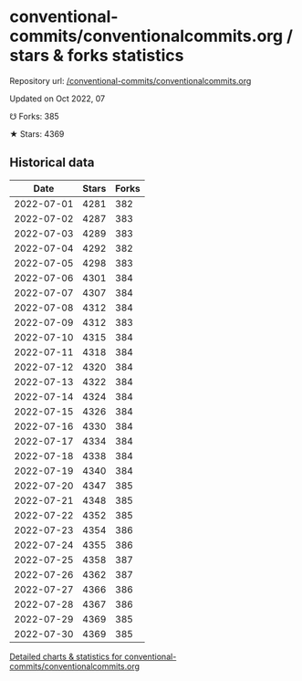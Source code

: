 # conventional-commits/conventionalcommits.org / stars & forks statistics

Repository url: [/conventional-commits/conventionalcommits.org](https://github.com/conventional-commits/conventionalcommits.org)

Updated on Oct 2022, 07

☋ Forks: 385

★ Stars: 4369

## Historical data
| Date | Stars | Forks |
|------|-------|-------|
| 2022-07-01 | 4281 | 382 | 
| 2022-07-02 | 4287 | 383 | 
| 2022-07-03 | 4289 | 383 | 
| 2022-07-04 | 4292 | 382 | 
| 2022-07-05 | 4298 | 383 | 
| 2022-07-06 | 4301 | 384 | 
| 2022-07-07 | 4307 | 384 | 
| 2022-07-08 | 4312 | 384 | 
| 2022-07-09 | 4312 | 383 | 
| 2022-07-10 | 4315 | 384 | 
| 2022-07-11 | 4318 | 384 | 
| 2022-07-12 | 4320 | 384 | 
| 2022-07-13 | 4322 | 384 | 
| 2022-07-14 | 4324 | 384 | 
| 2022-07-15 | 4326 | 384 | 
| 2022-07-16 | 4330 | 384 | 
| 2022-07-17 | 4334 | 384 | 
| 2022-07-18 | 4338 | 384 | 
| 2022-07-19 | 4340 | 384 | 
| 2022-07-20 | 4347 | 385 | 
| 2022-07-21 | 4348 | 385 | 
| 2022-07-22 | 4352 | 385 | 
| 2022-07-23 | 4354 | 386 | 
| 2022-07-24 | 4355 | 386 | 
| 2022-07-25 | 4358 | 387 | 
| 2022-07-26 | 4362 | 387 | 
| 2022-07-27 | 4366 | 386 | 
| 2022-07-28 | 4367 | 386 | 
| 2022-07-29 | 4369 | 385 | 
| 2022-07-30 | 4369 | 385 | 


[Detailed charts & statistics for conventional-commits/conventionalcommits.org](https://reviewgithub.com/rep/conventional-commits/conventionalcommits.org)
